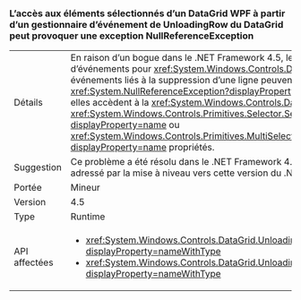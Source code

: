 ### <a name="accessing-a-wpf-datagrids-selected-items-from-a-handler-of-the-datagrids-unloadingrow-event-can-cause-a-nullreferenceexception"></a>L’accès aux éléments sélectionnés d’un DataGrid WPF à partir d’un gestionnaire d’événement de UnloadingRow du DataGrid peut provoquer une exception NullReferenceException

|   |   |
|---|---|
|Détails|En raison d’un bogue dans le .NET Framework 4.5, les gestionnaires d’événements pour <xref:System.Windows.Controls.DataGrid> événements liés à la suppression d’une ligne peuvent entraîner un <xref:System.NullReferenceException?displayProperty=name> levée si elles accèdent à la <xref:System.Windows.Controls.DataGrid>de <xref:System.Windows.Controls.Primitives.Selector.SelectedItem?displayProperty=name> ou <xref:System.Windows.Controls.Primitives.MultiSelector.SelectedItems?displayProperty=name> propriétés.|
|Suggestion|Ce problème a été résolu dans le .NET Framework 4.6 et peut être adressé par la mise à niveau vers cette version du .NET Framework.|
|Portée|Mineur|
|Version|4.5|
|Type|Runtime|
|API affectées|<ul><li><xref:System.Windows.Controls.DataGrid.UnloadingRow?displayProperty=nameWithType></li><li><xref:System.Windows.Controls.DataGrid.UnloadingRowDetails?displayProperty=nameWithType></li></ul>|

